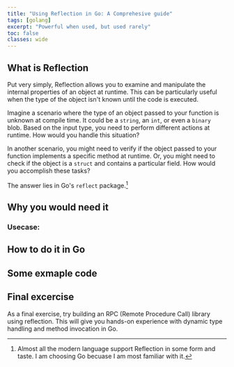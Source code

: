 ```yaml
---
title: "Using Reflection in Go: A Comprehesive guide"
tags: [golang]
excerpt: "Powerful when used, but used rarely"
toc: false
classes: wide
---
```



## What is Reflection
Put very simply, Reflection allows you to examine and manipulate the internal properties of an object at runtime. 
This can be particularly useful when the type of the object isn't known until the code is executed.

Imagine a scenario where the type of an object passed to your function is unknown at compile time. It could be a `string`, an `int`, or even a `binary` blob.
Based on the input type, you need to perform different actions at runtime. How would you handle this situation?

In another scenario, you might need to verify if the object passed to your function implements a specific method at runtime. Or, you might need to check if the object is a `struct` and contains a particular field. How would you accomplish these tasks?

The answer lies in Go's `reflect` package.[^1]

[^1]: Almost all the modern language support Reflection in some form and taste. I am choosing Go becuase I am most familiar with it.

## Why you would need it
### Usecase:


## How to do it in Go



## Some exmaple code


## Final excercise
As a final exercise, try building an RPC (Remote Procedure Call) library using reflection. This will give you hands-on experience with dynamic type handling and method invocation in Go.
